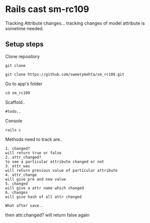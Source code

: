 
Rails cast sm-rc109
===================

Tracking Attribute changes...
  tracking changes of model attribute is sometime needed.

Setup steps
------------

Clone repository

```
git clone 

git clone https://github.com/sweetymehta/sm_rc109.git
```
Go to app's folder
```
cd sm_rc109
```
Scaffold..
```
#todo..
```

Console
```
rails c
```

Methods need to track are..
```
1. changed?
will return true or false
2. attr_changed?
to see a particular attribute changed or not
3. attr_was
will return previous value of particular attribute
4. attr_change
will give pre and new value
5. changed
will give a attr name which changed
6. changes
will give hash of all attr changed

What after save..
```
then attr.changed? will return false again
```









